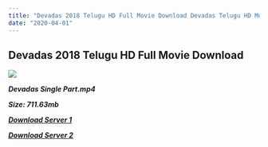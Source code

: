 ```yaml
---
title: "Devadas 2018 Telugu HD Full Movie Download Devadas Telugu HD Movie Download"
date: "2020-04-01"
---
```


## Devadas 2018 Telugu HD Full Movie Download 

![](https://images.moviebuff.com/7dee7df1-0376-470b-a524-c961a107a642?w=1000)

**_Devadas Single Part.mp4_**

**_Size: 711.63mb_**

**_[Download Server 1](https://openload.co/f/Auj2zuUMVEg)_**

**_[Download Server 2](https://openload.co/f/Auj2zuUMVEg)_**
